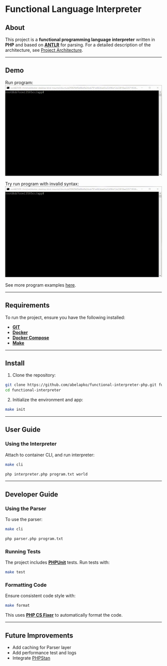 # Functional Language Interpreter

## About

This project is a **functional programming language interpreter** written in **PHP** and based on **[ANTLR](https://www.antlr.org/)** for parsing.
For a detailed description of the architecture, see [Project Architecture](docs/interpreter-structure.md).

---

## Demo

Run program:
<img src="/docs/demo-success.gif" alt="demo-success-case">

Try run program with invalid syntax:
<img src="/docs/demo-invalid.gif" alt="demo-invalid-case">

See more program examples [here](/docs/program-examples.md).

---

## Requirements

To run the project, ensure you have the following installed:

- **[GIT](https://git-scm.com/)**
- **[Docker](https://www.docker.com/)**
- **[Docker Compose](https://docs.docker.com/compose/)**
- **[Make](https://www.gnu.org/software/make/)**

---

## Install

1. Clone the repository:
```sh
git clone https://github.com/abelapko/functional-interpreter-php.git functional-interpreter
cd functional-interpreter
```

2. Initialize the environment and app:
```sh
make init
```

---

## User Guide

### Using the Interpreter

Attach to container CLI, and run interpreter:
```sh
make cli
```

```sh
php interpreter.php program.txt world
```

---

## Developer Guide

### Using the Parser

To use the parser:

```sh
make cli
```

```sh
php parser.php program.txt
```

### Running Tests

The project includes **[PHPUnit](https://phpunit.de/index.html)** tests. Run tests with:

```sh
make test
```

### Formatting Code

Ensure consistent code style with:

```sh
make format
```

This uses **[PHP CS Fixer](https://github.com/PHP-CS-Fixer/PHP-CS-Fixer)** to automatically format the code.

---

## Future Improvements

- Add caching for Parser layer
- Add performance test and logs
- Integrate [PHPStan](https://phpstan.org/)
